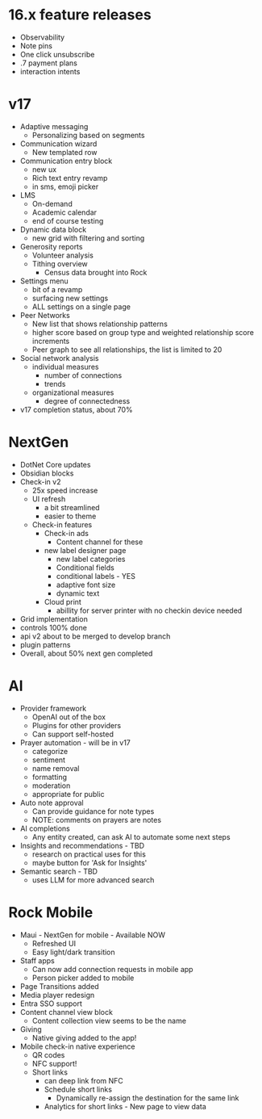 # 16.x feature releases
- Observability
- Note pins
- One click unsubscribe
- .7 payment plans
- interaction intents
# v17
- Adaptive messaging
	- Personalizing based on segments
- Communication wizard
	- New templated row
- Communication entry block
	- new ux
	- Rich text entry revamp
	- in sms, emoji picker
- LMS
	- On-demand
	- Academic calendar
	- end of course testing
- Dynamic data block
	- new grid with filtering and sorting
- Generosity reports
	- Volunteer analysis
	- Tithing overview
		- Census data brought into Rock
- Settings menu
	- bit of a revamp
	- surfacing new settings
	- ALL settings on a single page
- Peer Networks
	- New list that shows relationship patterns
	- higher score based on group type and weighted relationship score increments
	- Peer graph to see all relationships, the list is limited to 20
- Social network analysis
	- individual measures
		- number of connections
		- trends
	- organizational measures
		- degree of connectedness
- v17 completion status, about 70%
# NextGen
- DotNet Core updates
- Obsidian blocks
- Check-in v2
	- 25x speed increase
	- UI refresh
		- a bit streamlined
		- easier to theme
	- Check-in features
		- Check-in ads
			- Content channel for these
		- new label designer page
			- new label categories
			- Conditional fields
			- conditional labels - YES
			- adaptive font size
			- dynamic text
		- Cloud print
			- abillity for server printer with no checkin device needed
- Grid implementation
- controls 100% done
- api v2 about to be merged to develop branch
- plugin patterns
- Overall, about 50% next gen completed
# AI
- Provider framework
	- OpenAI out of the box
	- Plugins for other providers
	- Can support self-hosted
- Prayer automation - will be in v17
	- categorize
	- sentiment
	- name removal
	- formatting
	- moderation
	- appropriate for public
- Auto note approval
	- Can provide guidance for note types
	- NOTE: comments on prayers are notes
- AI completions
	- Any entity created, can ask AI to automate some next steps
- Insights and recommendations - TBD
	- research on practical uses for this
	- maybe button for 'Ask for Insights'
- Semantic search - TBD
	- uses LLM for more advanced search
# Rock Mobile
- Maui - NextGen for mobile - Available NOW
	- Refreshed UI
	- Easy light/dark transition
- Staff apps
	- Can now add connection requests in mobile app
	- Person picker added to mobile
- Page Transitions added
- Media player redesign
- Entra SSO support
- Content channel view block
	- Content collection view seems to be the name
- Giving
	- Native giving added to the app!
- Mobile check-in native experience
	- QR codes
	- NFC support!
	- Short links
		- can deep link from NFC
		- Schedule short links
			- Dynamically re-assign the destination for the same link
		- Analytics for short links
				- New page to view data